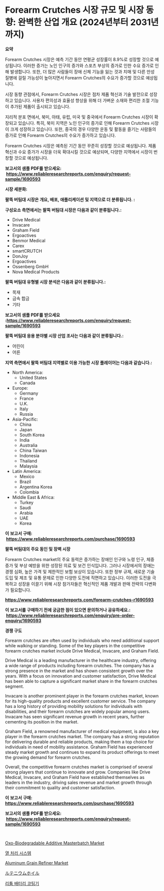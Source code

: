 <p><h1>Forearm Crutches 시장 규모 및 시장 동향: 완벽한 산업 개요 (2024년부터 2031년까지)</h1></p><p><strong>요약</strong></p>
<p><p>Forearm Crutches 시장은 예측 기간 동안 연평균 성장률이 8.9%로 성장할 것으로 예상됩니다. 이러한 증가는 노인 인구의 증가와 스포츠 부상의 증가로 인한 수요 증가로 인해 발생합니다. 또한, 더 많은 사람들이 장애 신체 기능을 잃는 것과 치매 및 다른 만성 질병에 걸릴 가능성이 높아지면서 Forearm Crutches의 수요가 증가할 것으로 예상됩니다.</p><p>시장 동향 관점에서, Forearm Crutches 시장은 점차 제품 혁신과 기술 발전으로 성장하고 있습니다. 사용자 편의성과 효율성 향상을 위해 더 가벼운 소재와 편리한 조절 기능이 추가된 제품이 출시되고 있습니다.</p><p>지리적 분포 면에서, 북미, 아태, 유럽, 미국 및 중국에서 Forearm Crutches 시장이 확장되고 있습니다. 특히, 북미 지역은 노인 인구의 증가로 인해 Forearm Crutches 시장이 크게 성장하고 있습니다. 또한, 중국의 경우 다양한 운동 및 활동을 즐기는 사람들의 증가로 인해 Forearm Crutches의 수요가 증가하고 있습니다.</p><p>Forearm Crutches 시장은 예측된 기간 동안 꾸준히 성장할 것으로 예상됩니다. 제품 혁신과 수요 증가가 시장을 더욱 확대시킬 것으로 예상되며, 다양한 지역에서 시장이 번창할 것으로 예상됩니다.</p></p>
<p><strong>보고서의 샘플 PDF를 받으세요: &nbsp;<a href="https://www.reliableresearchreports.com/enquiry/request-sample/1690593">https://www.reliableresearchreports.com/enquiry/request-sample/1690593</a></strong></p>
<p><strong>시장 세분화:</strong></p>
<p><strong> 팔뚝 버팀대 시장은 개요, 배포, 애플리케이션 및 지역으로 더 분류됩니다. :</strong></p>
<p><strong>구성요소 측면에서는 팔뚝 버팀대 시장은 다음과 같이 분류됩니다.:</strong></p>
<p><ul><li>Drive Medical</li><li>Invacare</li><li>Graham Field</li><li>Ergoactives</li><li>Benmor Medical</li><li>Carex</li><li>smartCRUTCH</li><li>DonJoy</li><li>Ergoactives</li><li>Ossenberg GmbH</li><li>Nova Medical Products</li></ul></p>
<p><strong> 팔뚝 버팀대 유형별 시장 분석은 다음과 같이 분류됩니다.:</strong></p>
<p><ul><li>목재</li><li>금속 합금</li><li>기타</li></ul></p>
<p><strong>보고서의 샘플 PDF를 받으세요 :<a href="https://www.reliableresearchreports.com/enquiry/request-sample/1690593">https://www.reliableresearchreports.com/enquiry/request-sample/1690593</a></strong></p>
<p><strong> 팔뚝 버팀대 응용 분야별 시장 산업 조사는 다음과 같이 분류됩니다.:</strong></p>
<p><ul><li>어린이</li><li>어른</li></ul></p>
<p><strong>지역 측면에서 팔뚝 버팀대 지역별로 이용 가능한 시장 플레이어는 다음과 같습니다.:</strong></p>
<p><ul>
    <li>
        North America:
        <ul>
            <li>United States</li>
            <li>Canada</li>
        </ul>
    </li>
    <li>
        Europe:
        <ul>
            <li>Germany</li>
            <li>France</li>
            <li>U.K.</li>
            <li>Italy</li>
            <li>Russia</li>
        </ul>
    </li>
    <li>
        Asia-Pacific:
        <ul>
            <li>China</li>
            <li>Japan</li>
            <li>South Korea</li>
            <li>India</li>
            <li>Australia</li>
            <li>China Taiwan</li>
            <li>Indonesia</li>
            <li>Thailand</li>
            <li>Malaysia</li>
        </ul>
    </li>
    <li>
        Latin America:
        <ul>
            <li>Mexico</li>
            <li>Brazil</li>
            <li>Argentina Korea</li>
            <li>Colombia</li>
        </ul>
    </li>
    <li>
        Middle East & Africa:
        <ul>
            <li>Turkey</li>
            <li>Saudi</li>
            <li>Arabia</li>
            <li>UAE</li>
            <li>Korea</li>
        </ul>
    </li>
    </ul></p>
<p><strong>이 보고서 구매: &nbsp;<a href="https://www.reliableresearchreports.com/purchase/1690593">https://www.reliableresearchreports.com/purchase/1690593</a></strong></p>
<p><strong>팔뚝 버팀대의 주요 동인 및 장벽 시장</strong></p>
<p><p>Forearm Crutches market의 주요 동력은 증가하는 장애인 인구와 노령 인구, 체중 증가 및 부상 예방을 위한 성장된 의료 및 보건 인식입니다. 그러나 시장에서의 장애는 경쟁 심화, 높은 가격 및 제한적인 보험 보상이 있습니다. 또한 정부 규제, 새로운 기술 도입 및 제조 및 유통 문제로 인한 다양한 도전에 직면하고 있습니다. 이러한 도전을 극복하고 성장을 이끌기 위해 시장 참가자들은 혁신적인 제품 개발과 판매 전략의 다변화가 필요합니다.</p></p>
<p><strong><a href="https://www.reliableresearchreports.com/forearm-crutches-r1690593">https://www.reliableresearchreports.com/forearm-crutches-r1690593</a></strong></p>
<p><strong>이 보고서를 구매하기 전에 궁금한 점이 있으면 문의하거나 공유하세요.: &nbsp;<a href="https://www.reliableresearchreports.com/enquiry/pre-order-enquiry/1690593">https://www.reliableresearchreports.com/enquiry/pre-order-enquiry/1690593</a></strong></p>
<p><strong>경쟁 구도</strong></p>
<p><p>Forearm crutches are often used by individuals who need additional support while walking or standing. Some of the key players in the competitive forearm crutches market include Drive Medical, Invacare, and Graham Field. </p><p>Drive Medical is a leading manufacturer in the healthcare industry, offering a wide range of products including forearm crutches. The company has a strong presence in the market and has shown consistent growth over the years. With a focus on innovation and customer satisfaction, Drive Medical has been able to capture a significant market share in the forearm crutches segment.</p><p>Invacare is another prominent player in the forearm crutches market, known for its high-quality products and excellent customer service. The company has a long history of providing mobility solutions for individuals with disabilities, and their forearm crutches are widely popular among users. Invacare has seen significant revenue growth in recent years, further cementing its position in the market.</p><p>Graham Field, a renowned manufacturer of medical equipment, is also a key player in the forearm crutches market. The company has a strong reputation for delivering durable and reliable products, making them a top choice for individuals in need of mobility assistance. Graham Field has experienced steady market growth and continues to expand its product offerings to meet the growing demand for forearm crutches.</p><p>Overall, the competitive forearm crutches market is comprised of several strong players that continue to innovate and grow. Companies like Drive Medical, Invacare, and Graham Field have established themselves as leaders in the industry, driving sales revenue and market growth through their commitment to quality and customer satisfaction.</p></p>
<p><strong>이 보고서 구매: &nbsp; <a href="https://www.reliableresearchreports.com/purchase/1690593">https://www.reliableresearchreports.com/purchase/1690593</a></strong></p>
<p><strong>보고서의 샘플 PDF를 받으세요: &nbsp;<a href="https://www.reliableresearchreports.com/enquiry/request-sample/1690593">https://www.reliableresearchreports.com/enquiry/request-sample/1690593</a></strong><strong></strong></p>
<p>&nbsp;</p>
<p><p><a href="https://www.linkedin.com/pulse/oxo-biodegradable-additive-masterbatch-market-size-furnishes-8zwnf?trackingId=5j%2FzNCnDw%2Frzm1iGuVQPtA%3D%3D">Oxo-Biodegradable Additive Masterbatch Market</a></p><p><a href="https://medium.com/@twix678568/%EC%97%B4-%EC%B2%98%EB%A6%AC-%EC%8B%9C%EC%8A%A4%ED%85%9C-%EC%8B%9C%EC%9E%A5%EC%9D%80-%EC%8B%9C%EC%9E%A5-%EC%A0%90%EC%9C%A0%EC%9C%A8-%EC%8B%9C%EC%9E%A5-%ED%8A%B8%EB%A0%8C%EB%93%9C-%EB%B0%8F-%EC%8B%9C%EC%9E%A5-%EC%84%B1%EC%9E%A5%EC%97%90-%EA%B4%80%ED%95%9C-%EC%A0%95%EB%B3%B4%EB%A5%BC-%EC%A0%9C%EA%B3%B5%ED%95%A9%EB%8B%88%EB%8B%A4-fd70c2cb04f3">열 처리 시스템</a></p><p><a href="https://www.linkedin.com/pulse/global-aluminum-grain-refiner-market-types-applications-major-anilc?trackingId=OGRJhfVvEB71jLcBuayRDA%3D%3D">Aluminum Grain Refiner Market</a></p><p><a href="https://medium.com/@evans21bill/%E3%83%AB%E3%83%86%E3%83%8B%E3%82%A6%E3%83%A0%E7%AE%94%E5%B8%82%E5%A0%B4%E3%82%B5%E3%82%A4%E3%82%BA%E3%81%A8%E5%B8%82%E5%A0%B4%E5%8B%95%E5%90%91-%E5%AE%8C%E5%85%A8%E3%81%AA%E6%A5%AD%E7%95%8C%E6%A6%82%E8%A6%81-2024%E5%B9%B4%E3%81%8B%E3%82%892031%E5%B9%B4-2a22e05645e0">ルテニウムホイル</a></p><p><a href="https://medium.com/@abelusikowski95672023/%EB%A6%AC%ED%8A%AC-%EB%B0%B0%ED%84%B0%EB%A6%AC-%EC%BD%94%ED%8C%85-%EA%B8%B0%EA%B3%84-%EC%8B%9C%EC%9E%A5%EC%9D%80-%EC%8B%9C%EC%9E%A5-%EC%A0%90%EC%9C%A0%EC%9C%A8-%ED%81%AC%EA%B8%B0-%EB%B0%8F-2031%EB%85%84%EA%B9%8C%EC%A7%80%EC%9D%98-%EC%98%88%EC%83%81-%EC%98%88%EC%B8%A1%EC%97%90-%EC%B4%88%EC%A0%90%EC%9D%84-%EB%A7%9E%EC%B6%A5%EB%8B%88%EB%8B%A4-f542223d6507">리튬 배터리 코팅기</a></p></p>